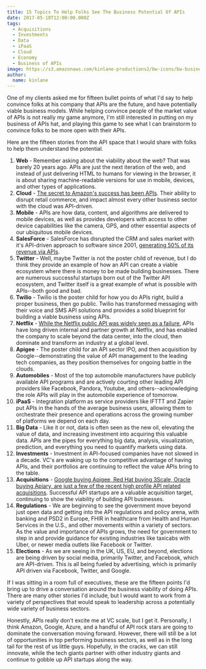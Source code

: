 ```yaml
---
title: 15 Topics To Help Folks See The Business Potential Of APIs
date: 2017-05-18T12:00:00.000Z
tags:
  - Acquisitions
  - Investments
  - Data
  - iPaaS
  - Cloud
  - Economy
  - Business of APIs
image: https://s3.amazonaws.com/kinlane-productions2/bw-icons/bw-business-api.png
author:
  name: kinlane
---
```

One of my clients asked me for fifteen bullet points of what I'd say to help convince folks at his company that APIs are the future, and have potentially viable business models. While helping convince people of the market value of APIs is not really my game anymore, I'm still interested in putting on my business of APIs hat, and playing this game to see what I can brainstorm to convince folks to be more open with their APIs.

Here are the fifteen stories from the API space that I would share with folks to help them understand the potential.

1. **Web** - Remember asking about the viability about the web? That was barely 20 years ago. APIs are just the next iteration of the web, and instead of just delivering HTML to humans for viewing in the browser, it is about sharing machine-readable versions for use in mobile, devices, and other types of applications.
2. **Cloud** - [The secret to Amazon's success has been APIs](http://apievangelist.com/2012/01/12/the-secret-to-amazons-success-internal-apis/). Their ability to disrupt retail commerce, and impact almost every other business sector with the cloud was API-driven.
3. **Mobile** - APIs are how data, content, and algorithms are delivered to mobile devices, as well as provides developers with access to other device capabilities like the camera, GPS, and other essential aspects of our ubiquitous mobile devices.
4. **SalesForce** - SalesForce has disrupted the CRM and sales market with it's API-driven approach to software since 2001, [generating 50% of its revenue via APIs](https://hbr.org/2015/01/the-strategic-value-of-apis).
5. **Twitter** - Well, maybe Twitter is not the poster child of revenue, but I do think they provide an example of how an API can create a viable ecosystem where there is money to be made building businesses. There are numerous successful startups born out of the Twitter API ecosystem, and Twitter itself is a great example of what is possible with APIs--both good and bad.
6. **Twilio** - Twilio is the poster child for how you do APIs right, build a proper business, then go public. Twilio has transformed messaging with their voice and SMS API solutions and provides a solid blueprint for building a viable business using APIs.
7. **Netflix** - [While the Netflix public API was widely seen as a failure](http://apievangelist.com/2016/09/07/the-netflix-public-api-was-the-most-successful-api-failure-ever/), APIs have long driven internal and partner growth at Netflix, and has enabled the company to scale beyond the data center, into the cloud, then dominate and transform an industry at a global level.
8. **Apigee** - The poster child for an API sector IPO, and then acquisition by Google--demonstrating the value of API management to the leading tech companies, as they position themselves for ongoing battle in the clouds.
9. **Automobiles** - Most of the top automobile manufacturers have publicly available API programs and are actively courting other leading API providers like Facebook, Pandora, Youtube, and others--acknowledging the role APIs will play in the automobile experience of tomorrow.
10. **iPaaS** - Integration platform as service providers like IFTTT and Zapier put APIs in the hands of the average business users, allowing them to orchestrate their presence and operations across the growing number of platforms we depend on each day.
11. **Big Data** - Like it or not, data is often seen as the new oil, elevating the value of data, and increasing investment into acquiring this valuable data. APIs are the pipes for everything big data, analysis, visualization, prediction, and everything you need to quantify markets using data.
12. **Investments** - Investment in API-focused companies have not slowed in a decade. VC's are waking up to the competitive advantage of having APIs, and their portfolios are continuing to reflect the value APIs bring to the table.
13. **Acquisitions** - [Google buying Apigee, Red Hat buying 3Scale, Oracle buying Apiary, are just a few of the recent high profile API related acquisitions](http://acquisitions.apievangelist.com/news/). Successful API startups are a valuable acquisition target, continuing to show the viability of building API businesses.
14. **Regulations** - We are beginning to see the government move beyond just open data and getting into the API regulations and policy arena, with banking and PSD2 in Europe, FHIR in healthcare from Health and Human Services in the U.S., and other movements within a variety of sectors. As the value and importance of APIs grows, the need for government to step in and provide guidance for existing industries like taxicabs with Uber, or newer media outlets like Facebook or Twitter.
15. **Elections** - As we are seeing in the UK, US, EU, and beyond, elections are being driven by social media, primarily Twitter, and Facebook, which are API-driven. This is all being fueled by advertising, which is primarily API driven via Facebook, Twitter, and Google.

If I was sitting in a room full of executives, these are the fifteen points I'd bring up to drive a conversation around the business viability of doing APIs. There are many other stories I'd include, but I would want to work from a variety of perspectives that would speak to leadership across a potentially wide variety of business sectors.

Honestly, APIs really don't excite me at VC scale, but I get it. Personally, I think Amazon, Google, Azure, and a handful of API rock stars are going to dominate the conversation moving forward. However, there will still be a lot of opportunities in top performing business sectors, as well as in the long tail for the rest of us little guys. Hopefully, in the cracks, we can still innovate, while the tech giants partner with other industry giants and continue to gobble up API startups along the way.

